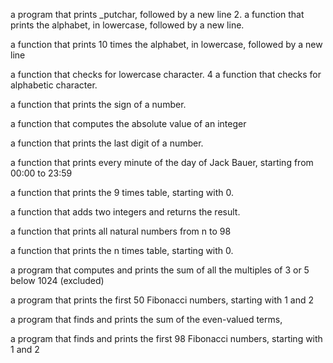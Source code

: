 a program that prints _putchar, followed by a new line 2. a function that prints the alphabet, in lowercase, followed by a new line.



a function that prints 10 times the alphabet, in lowercase, followed by a new line

a function that checks for lowercase character. 4 a function that checks for alphabetic character.

a function that prints the sign of a number.

a function that computes the absolute value of an integer

a function that prints the last digit of a number.

a function that prints every minute of the day of Jack Bauer, starting from 00:00 to 23:59

a function that prints the 9 times table, starting with 0.

a function that adds two integers and returns the result.

a function that prints all natural numbers from n to 98

a function that prints the n times table, starting with 0.

a program that computes and prints the sum of all the multiples of 3 or 5 below 1024 (excluded)

a program that prints the first 50 Fibonacci numbers, starting with 1 and 2

a program that finds and prints the sum of the even-valued terms,

a program that finds and prints the first 98 Fibonacci numbers, starting with 1 and 2
